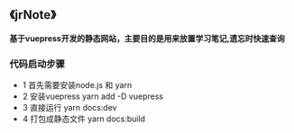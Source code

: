 ## **《jrNote》** 

**基于vuepress开发的静态网站，主要目的是用来放置学习笔记,遗忘时快速查询**

### 代码启动步骤

- 1 首先需要安装node.js 和 yarn
- 2 安装vuepress yarn add -D vuepress 
- 3 直接运行 yarn docs:dev
- 4 打包成静态文件  yarn docs:build